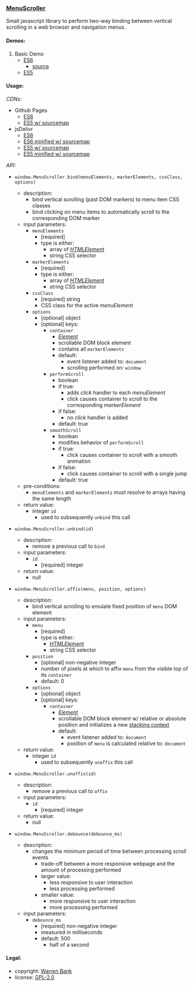 ### [MenuScroller](https://github.com/warren-bank/js-browser-menu-scroller)

Small javascript library to perform two-way binding between vertical scrolling in a web browser and navigation menus.

#### Demos:

1. Basic Demo
   * [ES6](http://warren-bank.github.io/js-browser-menu-scroller/demos/1-basic/index.html)
     * [source](https://github.com/warren-bank/js-browser-menu-scroller/blob/gh-pages/demos/1-basic/index.html)
   * [ES5](http://warren-bank.github.io/js-browser-menu-scroller/demos/1-basic/index.es5.html)

#### Usage:

_CDNs:_

* Github Pages
  * [ES6](http://warren-bank.github.io/js-browser-menu-scroller/MenuScroller.js)
  * [ES5 w/ sourcemap](http://warren-bank.github.io/js-browser-menu-scroller/MenuScroller.es5.js)
* jsDelivr
  * [ES6](https://cdn.jsdelivr.net/gh/warren-bank/js-browser-menu-scroller/MenuScroller.js)
  * [ES6 minified w/ sourcemap](https://cdn.jsdelivr.net/gh/warren-bank/js-browser-menu-scroller/MenuScroller.min.js)
  * [ES5 w/ sourcemap](https://cdn.jsdelivr.net/gh/warren-bank/js-browser-menu-scroller/MenuScroller.es5.js)
  * [ES5 minified w/ sourcemap](https://cdn.jsdelivr.net/gh/warren-bank/js-browser-menu-scroller/MenuScroller.es5.min.js)

_API:_

* `window.MenuScroller.bind(menuElements, markerElements, cssClass, options)`
  * description:
    * bind vertical scrolling (past DOM markers) to menu item CSS classes
    * bind clicking on menu items to automatically scroll to the corresponding DOM marker
  * input parameters:
    * `menuElements`
      * [required]
      * type is either:
        * array of [_HTMLElement_](https://developer.mozilla.org/en-US/docs/Web/API/HTMLElement)
        * string CSS selector
    * `markerElements`
      * [required]
      * type is either:
        * array of [_HTMLElement_](https://developer.mozilla.org/en-US/docs/Web/API/HTMLElement)
        * string CSS selector
    * `cssClass`
      * [required] string
      * CSS class for the active _menuElement_
    * `options`
      * [optional] object
      * [optional] keys:
        * `container`
          * [_Element_](https://developer.mozilla.org/en-US/docs/Web/API/Element)
          * scrollable DOM block element
          * contains all `markerElements`
          * default:
            * event listener added to: `document`
            * scrolling performed on: `window`
        * `performScroll`
          * boolean
          * if true:
            * adds _click_ handler to each _menuElement_
            * click causes container to scroll to the corresponding _markerElement_
          * if false:
            * no _click_ handler is added
          * default: true
        * `smoothScroll`
          * boolean
          * modifies behavior of `performScroll`
          * if true:
            * click causes container to scroll with a smooth animation
          * if false:
            * click causes container to scroll with a single jump
          * default: true
  * pre-conditions:
    * `menuElements` and `markerElements` must resolve to arrays having the same length
  * return value:
    * integer `id`
      * used to subsequently `unbind` this call

* `window.MenuScroller.unbind(id)`
  * description:
    * remove a previous call to `bind`
  * input parameters:
    * `id`
      * [required] integer
  * return value:
    * null

* `window.MenuScroller.affix(menu, position, options)`
  * description:
    * bind vertical scrolling to emulate fixed position of `menu` DOM element
  * input parameters:
    * `menu`
      * [required]
      * type is either:
        * [_HTMLElement_](https://developer.mozilla.org/en-US/docs/Web/API/HTMLElement)
        * string CSS selector
    * `position`
      * [optional] non-negative integer
      * number of pixels at which to affix `menu` from the visible top of its `container`
      * default: 0
    * `options`
      * [optional] object
      * [optional] keys:
        * `container`
          * [_Element_](https://developer.mozilla.org/en-US/docs/Web/API/Element)
          * scrollable DOM block element w/ relative or absolute position and initializes a new [stacking context](https://developer.mozilla.org/en-US/docs/Web/CSS/CSS_Positioning/Understanding_z_index/The_stacking_context)
          * default:
            * event listener added to: `document`
            * position of `menu` is calculated relative to: `document`
  * return value:
    * integer `id`
      * used to subsequently `unaffix` this call

* `window.MenuScroller.unaffix(id)`
  * description:
    * remove a previous call to `affix`
  * input parameters:
    * `id`
      * [required] integer
  * return value:
    * null

* `window.MenuScroller.debounce(debounce_ms)`
  * description:
    * changes the minimum period of time between processing _scroll_ events
      * trade-off between a more responsive webpage and the amount of processing performed
      * larger value:
        * less responsive to user interaction
        * less processing performed
      * smaller value:
        * more responsive to user interaction
        * more processing performed
  * input parameters:
    * `debounce_ms`
      * [required] non-negative integer
      * measured in milliseconds
      * default: 500
        * half of a second

#### Legal:

* copyright: [Warren Bank](https://github.com/warren-bank)
* license: [GPL-2.0](https://www.gnu.org/licenses/old-licenses/gpl-2.0.txt)
